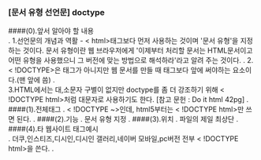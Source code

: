 ### [문서 유형 선언문] doctype

####(0).앞서 알아야 할 내용  
.
    1.선언문의 개념과 역활 - < html>태그보다 먼저 사용하는 것이며 '문서 유형'을 지정하는 것이다.
        문서 유형이란 웹 브라우저에게 '이제부터 처리할 문서는 HTML문서이고 어떤 유형을 사용했으니 그
        버전에 맞는 방법으로 해석하라'라고 알려 주는 것이다.
.
    2.< !DOCTYPE>은 태그가 아니지만 웹 문서를 만들 때 <html>태그보다 앞에 써야하는 요소이다.(맨 앞에 씀)
.    
    3.HTML에서는 대,소문자 구별이 없지만 doctype를 좀 더 강조하기 위해 < !DOCTYPE html>처럼 대문자로 사용하기도 한다.
        [참고 문헌 : Do it html 42pg]
.    
####(1).전체태그
.
    < !DOCTYPE ~>인데, html5부터는 < !DOCTYPE html>만 쓰면 된다.
.
####(2).기능
.
    문서 유형 지정
.
####(3).위치
.
    파일의 제일 최상단
.
####(4).타 웹사이트 태그예시    
.
    더쿠,인스티즈,디시인,디시인 갤러리,네이버 모바일,pc버전 전부 < !DOCTYPE html>을 쓴다.
.